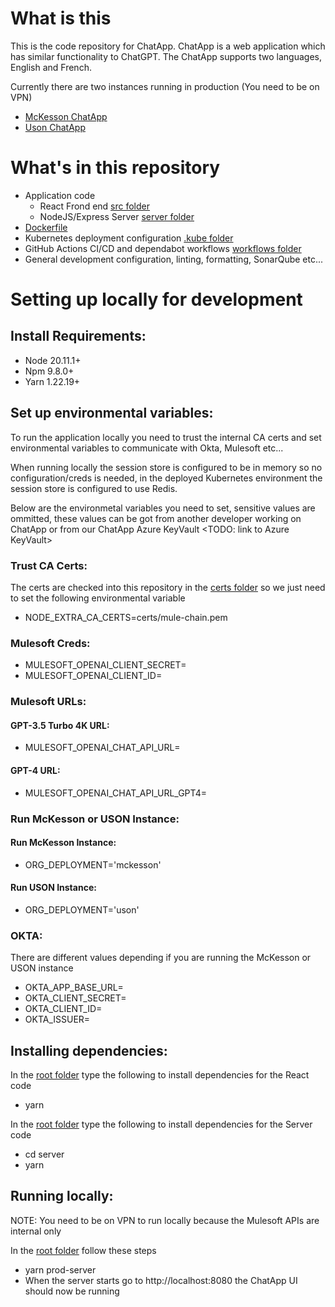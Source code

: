 # What is this

This is the code repository for ChatApp. ChatApp is a web application which has similar functionality to ChatGPT. The ChatApp supports two languages, English and French.

Currently there are two instances running in production (You need to be on VPN)

- [McKesson ChatApp](https://chatapp.mckesson.com/)
- [Uson ChatApp](https://chatapp.usoncology.com/)

# What's in this repository

- Application code
  - React Frond end [src folder](src/)
  - NodeJS/Express Server [server folder](server/)
- [Dockerfile](Dockerfile)
- Kubernetes deployment configuration [.kube folder](.kube/)
- GitHub Actions CI/CD and dependabot workflows [workflows folder](.github/workflows/)
- General development configuration, linting, formatting, SonarQube etc...

# Setting up locally for development

## Install Requirements:

- Node 20.11.1+
- Npm 9.8.0+
- Yarn 1.22.19+

## Set up environmental variables:

To run the application locally you need to trust the internal CA certs and set environmental variables to communicate with Okta, Mulesoft etc...

When running locally the session store is configured to be in memory so no configuration/creds is needed, in the deployed Kubernetes environment the session store is configured to use Redis.

Below are the environmetal variables you need to set, sensitive values are ommitted, these values can be got from another developer working on ChatApp or from our ChatApp Azure KeyVault <TODO: link to Azure KeyVault>

### Trust CA Certs:

The certs are checked into this repository in the [certs folder](certs/) so we just need to set the following environmental variable

- NODE_EXTRA_CA_CERTS=certs/mule-chain.pem

### Mulesoft Creds:

- MULESOFT_OPENAI_CLIENT_SECRET=
- MULESOFT_OPENAI_CLIENT_ID=

### Mulesoft URLs:

#### GPT-3.5 Turbo 4K URL:

- MULESOFT_OPENAI_CHAT_API_URL=

#### GPT-4 URL:

- MULESOFT_OPENAI_CHAT_API_URL_GPT4=

### Run McKesson or USON Instance:

#### Run McKesson Instance:

- ORG_DEPLOYMENT='mckesson'

#### Run USON Instance:

- ORG_DEPLOYMENT='uson'

### OKTA:

There are different values depending if you are running the McKesson or USON instance

- OKTA_APP_BASE_URL=
- OKTA_CLIENT_SECRET=
- OKTA_CLIENT_ID=
- OKTA_ISSUER=

## Installing dependencies:

In the [root folder](/) type the following to install dependencies for the React code

- yarn

In the [root folder](/) type the following to install dependencies for the Server code

- cd server
- yarn

## Running locally:

NOTE: You need to be on VPN to run locally because the Mulesoft APIs are internal only

In the [root folder](/) follow these steps

- yarn prod-server
- When the server starts go to http://localhost:8080 the ChatApp UI should now be running
